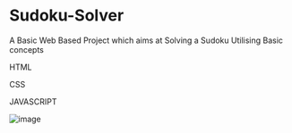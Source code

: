 # Sudoku-Solver 
A Basic Web Based Project which aims at Solving a Sudoku Utilising Basic concepts


HTML 

CSS  

JAVASCRIPT


![image](https://user-images.githubusercontent.com/88700100/190073276-1997f00d-5977-488c-a809-52551bc68a2b.png)

